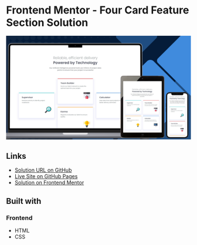 # Frontend Mentor - Four Card Feature Section Solution

![Design preview for the Four card feature section challenge](./design/preview.png)

## Links

- [Solution URL on GitHub](https://github.com/TetianaAleks/fm-solutions-hub/tree/main/06-four-card-feature-section)
- [Live Site on GitHub Pages](https://tetianaaleks.github.io/fm-solutions-hub/06-four-card-feature-section/)
- [Solution on Frontend Mentor](https://www.frontendmentor.io/solutions/solution-title-include-some-of-the-tools-and-techniques-you-used-to-c-nUF_1kH0gr) 

## Built with

### Frontend

- HTML
- CSS
